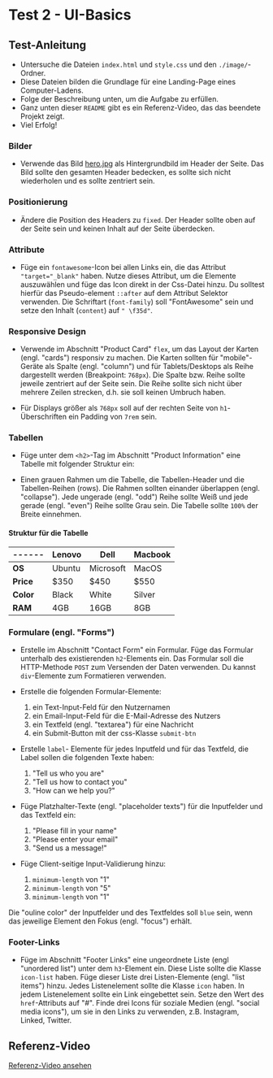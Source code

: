# Test 2 - UI-Basics

## Test-Anleitung

- Untersuche die Dateien `index.html` und `style.css` und den `./image/`-Ordner.
- Diese Dateien bilden die Grundlage für eine Landing-Page eines Computer-Ladens.
- Folge der Beschreibung unten, um die Aufgabe zu erfüllen.
- Ganz unten dieser `README` gibt es ein Referenz-Video, das das beendete Projekt zeigt.
- Viel Erfolg!

### Bilder 
* Verwende das Bild [hero.jpg](./images/hero.jpg) als Hintergrundbild im Header der Seite. Das Bild sollte den gesamten Header bedecken, es sollte sich nicht wiederholen und es sollte zentriert sein.  

### Positionierung
* Ändere die Position des Headers zu `fixed`. Der Header sollte oben auf der Seite sein und keinen Inhalt auf der Seite überdecken. 

### Attribute
*  Füge ein `fontawesome`-Icon bei allen Links ein, die das Attribut `"target="_blank"` haben. Nutze dieses Attribut, um die Elemente auszuwählen und füge das Icon direkt in der Css-Datei hinzu. Du solltest hierfür das Pseudo-element `::after` auf dem Attribut Selektor verwenden. Die Schriftart (`font-family`) soll "FontAwesome" sein und setze den Inhalt (`content`) auf `" \f35d"`.

### Responsive Design
* Verwende im Abschnitt "Product Card" `flex`, um das Layout der Karten (engl. "cards") responsiv zu machen. Die Karten sollten für "mobile"-Geräte als Spalte (engl. "column") und für Tablets/Desktops als Reihe dargestellt werden (Breakpoint: `768px`). Die Spalte bzw. Reihe sollte jeweile zentriert auf der Seite sein. Die Reihe sollte sich nicht über mehrere Zeilen strecken, d.h. sie soll keinen Umbruch haben. 

* Für Displays größer als `768px` soll auf der rechten Seite von `h1`-Überschriften ein Padding von `7rem` sein.

### Tabellen
* Füge unter dem `<h2>`-Tag im Abschnitt "Product Information" eine Tabelle mit folgender Struktur ein: 


* Einen grauen Rahmen um die Tabelle, die Tabellen-Header und die Tabellen-Reihen (rows). Die Rahmen sollten einander überlappen (engl. "collapse"). Jede ungerade (engl. "odd") Reihe sollte Weiß und jede gerade (engl. "even") Reihe sollte Grau sein. Die Tabelle sollte `100%` der Breite einnehmen.

#### Struktur für die Tabelle 
|------|Lenovo|Dell|Macbook|
|-----------|------|----|-------|
|**OS**|Ubuntu|Microsoft|MacOS|
|**Price**|$350|$450|$550|
|**Color**|Black|White|Silver|
|**RAM**|4GB|16GB|8GB|

### Formulare (engl. "Forms")

* Erstelle im Abschnitt "Contact Form" ein Formular. Füge das Formular unterhalb des existierenden `h2`-Elements ein. Das Formular soll die HTTP-Methode `POST` zum Versenden der Daten verwenden. Du kannst `div`-Elemente zum Formatieren verwenden.

* Erstelle die folgenden Formular-Elemente:
  1. ein Text-Input-Feld für den Nutzernamen
  2. ein Email-Input-Feld für die E-Mail-Adresse des Nutzers
  3. ein Textfeld (engl. "textarea") für eine Nachricht
  4. ein Submit-Button mit der css-Klasse `submit-btn`

* Erstelle `label`- Elemente für jedes Inputfeld und für das Textfeld, die Label sollen die folgenden Texte haben:
  1. "Tell us who you are"
  2. "Tell us how to contact you"
  3. "How can we help you?"

* Füge Platzhalter-Texte (engl. "placeholder texts") für die Inputfelder und das Textfeld ein:
  1. "Please fill in your name"
  2. "Please enter your email" 
  3. "Send us a message!"

* Füge Client-seitige Input-Validierung hinzu:
  1. `minimum-length` von "1"
  2. `minimum-length` von "5"
  3. `minimum-length` von "1"

Die "ouline color" der Inputfelder und des Textfeldes soll `blue` sein, wenn das jeweilige Element den Fokus (engl. "focus") erhält.

### Footer-Links
* Füge im Abschnitt "Footer Links" eine ungeordnete Liste (engl "unordered list") unter dem `h3`-Element ein. Diese Liste sollte die Klasse `icon-list` haben. Füge dieser Liste drei Listen-Elemente (engl. "list items") hinzu. Jedes Listenelement sollte die Klasse `icon` haben. In jedem Listenelement sollte ein Link eingebettet sein. Setze den Wert des `href`-Attributs auf "#". Finde drei Icons für soziale Medien (engl. "social media icons"), um sie in den Links zu verwenden, z.B. Instagram, Linked, Twitter.

## Referenz-Video

[Referenz-Video ansehen](simplescreenrecorder-2022-10-21_14.38.54.mp4)
